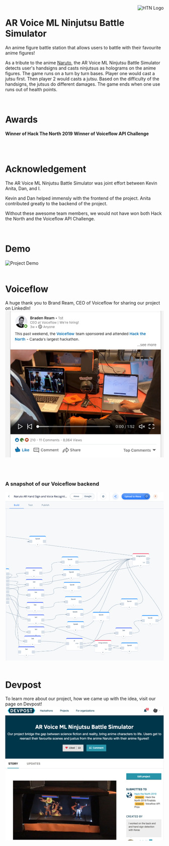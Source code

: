 <a href="https://hackthenorth.com/">
    <img src="http://velocity.uwaterloo.ca/wp-content/uploads/2014/08/hackthenorthlogo-e1409325866917.png" alt="HTN Logo" title="HTN" align="right" height="100" />
</a>


# AR Voice ML Ninjutsu Battle Simulator
An anime figure battle station that allows users to battle with their favourite anime figures! 

As a tribute to the anime [Naruto](https://www.youtube.com/watch?v=otxA7fpPMPc), the AR Voice ML Ninjutsu Battle Simulator detects user's handsigns and casts ninjutsus as holograms on the anime figures. The game runs on a turn by turn bases. Player one would cast a jutsu first. Then player 2 would casts a jutsu. Based on the difficulty of the handsigns, the jutsus do different damages. The game ends when one use runs out of health points. 

<br />

# Awards
**Winner of Hack The North 2019** 
**Winner of Voiceflow API Challenge**

<br />
<br />

# Acknowledgement
The AR Voice ML Ninjutsu Battle Simulator was joint effort between Kevin Anita, Dan, and I. 

Kevin and Dan helped immensly with the frontend of the project. 
Anita contributed greatly to the backend of the project. 

Without these awesome team members, we would not have won both Hack the North and the Voiceflow API Challenge. 

<br />

# Demo
<img src="https://github.com/RayRuizheLi/HackTheNorth2019/blob/master/readme_resources/Demo.gif" alt="Project Demo" title="Demo" align="center" />

<br />
<br />

# Voiceflow 
A huge thank you to Brand Ream, CEO of Voiceflow for sharing our project on LinkedIn!
<a href="https://www.linkedin.com/posts/braden-ream_hackthenorth-ugcPost-6579384202008023040-OnB3">
    <img src="https://github.com/RayRuizheLi/HackTheNorth2019/blob/master/readme_resources/LinkedIn_CEO.png" alt="LinkedIn . Post" title="Linkedin Post" />
</a>

<br />
<br />

### A snapshot of our Voiceflow backend
<img src="https://github.com/RayRuizheLi/HackTheNorth2019/blob/master/readme_resources/Voiceflow.png" alt="Voiceflow" title="Voiceflow" />

<br />
<br />

# Devpost
To learn more about our project, how we came up with the idea, visit our page on Devpost!
<a href="https://devpost.com/software/ar-voice-control-and-ml-hand-sign-ninjutsu-battle-simulator">
    <img src="https://github.com/RayRuizheLi/HackTheNorth2019/blob/master/readme_resources/devpost_screenshot.png" alt="Devpost" title="Devpost" />
</a>

